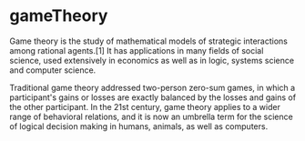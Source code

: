 # gameTheory
Game theory is the study of mathematical models of strategic interactions among rational agents.[1] It has applications in many fields of social science, used extensively in economics as well as in logic, systems science and computer science.

Traditional game theory addressed two-person zero-sum games, in which a participant's gains or losses are exactly balanced by the losses and gains of the other participant. In the 21st century, game theory applies to a wider range of behavioral relations, and it is now an umbrella term for the science of logical decision making in humans, animals, as well as computers.
